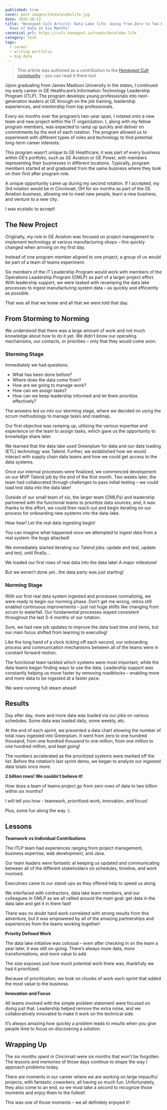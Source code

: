 ```yaml
---
published: true
cover: post-images/thedatalakelife.jpg
date: 2020-10-13
title: "Honeypot Cult Article: Data Lake life: Going from Zero to Two Billion
  Rows of Data in Six Months"
canonical_url: https://cult.honeypot.io/reads/datalake-life
category: Tech
tags:
  - career
  - writing portfolio
  - big data
---
```

> This article was authored as a contribution to the [Honeypot Cult community](https://cult.honeypot.io/reads/datalake-life) - you can read it there too!

Upon graduating from James Madison University in the states, I continued my early career in GE Healthcare’s Information Technology Leadership Program (ITLP). The program develops young professionals into next-generation leaders at GE through on the job training, leadership experiences, and mentorship from top professionals.

Every six months over the program’s two-year span, I rotated onto a new team and new project within the IT organization. I, along with my fellow program members, was expected to ramp up quickly and deliver on commitments by the end of each rotation. The program allowed us to experiment with different types of roles and technology to find potential long-term career interests.

This program wasn’t unique to GE Healthcare; it was part of every business within GE’s portfolio, such as GE Aviation or GE Power, with members representing their businesses in different locations. Typically, program members started at and graduated from the same business where they took on their first after program role.

A unique opportunity came up during my second rotation. If I accepted, my 3rd rotation would be in Cincinnati, OH for six months as part of the GE Aviation business, allowing me to meet new people, learn a new business, and venture to a new city.

I was ecstatic to accept!

## The New Project

Originally, my role in GE Aviation was focused on project management to implement technology at various manufacturing shops – this quickly changed when arriving on my first day.

Instead of one program member aligned to one project, a group of us would be part of a team of teams experiment.

Six members of the IT Leadership Program would work with members of the Operations Leadership Program (OMLP) as part of a larger project effort. With leadership support, we were tasked with revamping the data lake processes to ingest manufacturing system data – as quickly and efficiently as possible.

That was all that we knew and all that we were told that day.

## From Storming to Norming

We understood that there was a large amount of work and not much knowledge about how to do it yet. We didn’t know our operating mechanisms, our contacts, or priorities – only that they would come soon.

### Storming Stage

Immediately we had questions.

* What has been done before?
* Where does the data come from?
* How are we going to manage work?
* How can we assign tasks?
* How can we keep leadership informed and let them prioritize effectively?

The answers led us into our storming stage, where we decided on using the scrum methodology to manage tasks and roadmap.

Our first objective was ramping up, utilizing the various expertise and experience on the team to assign tasks, which gave us the opportunity to knowledge share later.

We learned that the data lake used Greenplum for data and our data loading (ETL) technology was Talend. Further, we established how we would interact with supply chain data teams and how we could get access to the data systems.

Once our internal processes were finalized, we commenced development on our MVP Talend job by the end of the first month. Two weeks later, the team had collaborated through challenges to pass initial testing – we could load test data into the data lake!

Outside of our small team of six, the larger team (OMLPs) and leadership partnered with the functional teams to prioritize data sources; and, it was thanks to this effort, we could then reach out and begin iterating on our process for onboarding new systems into the data-lake.

Hear hear! Let the real data ingesting begin!

You can imagine what happened once we attempted to ingest data from a real system: the bugs attacked!

We immediately started iterating our Talend jobs: update and test, update and test, until finally…

We loaded our first rows of real data into the data lake! A major milestone!

But we weren’t done yet…the data party was just starting!

### Norming Stage

With our first real data system ingested and processes normalizing, we were ready to begin our norming phase. Don’t get me wrong, retros still enabled continuous improvements – just not huge shifts like changing from scrum to waterfall. Our fundamental processes stayed consistent throughout the last 3-4 months of our rotation.

Sure, we had new job updates to improve the data load time and items, but our main focus shifted from learning to executing!

Like the long hand of a clock ticking off each second, our onboarding process and communication mechanisms between all of the teams were in constant forward motion.

The functional team tackled which systems were most important, while the data teams began finding ways to use the data. Leadership support was constantly helping us move faster by removing roadblocks – enabling more and more data to be ingested at a faster pace.

We were running full steam ahead!

## Results

Day after day, more and more data was loaded via our jobs on various schedules. Some data was loaded daily, some weekly, etc.

At the end of each sprint, we presented a data chart showing the number of total rows ingested into Greenplum. It went from zero to one hundred thousand, from one hundred thousand to one million, from one million to one hundred million, and kept going!

The numbers accelerated as the prioritized systems were marked off the list. Before the rotation’s last sprint demo, we began to analyze our ingested data totals once more.

**2 billion rows! We couldn’t believe it!**

How does a team of teams project go from zero rows of data to two billion within six months?

I will tell you how – teamwork, prioritized work, innovation, and focus!

Plus, some fun along the way :).

## Lessons

**Teamwork vs Individual Contributions**

The ITLP team had experiences ranging from project management, business expertise, web development, and Java.

Our team leaders were fantastic at keeping us updated and communicating between all of the different stakeholders on schedules, timeline, and work involved.

Executives came to our stand-ups as they offered help to speed us along.

We interfaced with contractors, data lake team members, and our colleagues in OMLP as we all rallied around the main goal: get data in the data lake and get it in there fast!

There was no doubt hard work correlated with strong results from this adventure, but it was empowered by all of the amazing partnerships and experiences from the teams working together!

**Priority Defined Work**

The data lake initiative was colossal – even after checking in on the team a year later, it was still on-going. There’s always more data, more transformations, and more value to add.

The size exposes just how much potential work there was, thankfully we had it prioritized.

Because of prioritization, we took on chunks of work each sprint that added the most value to the business.

**Innovation and Focus**

All teams involved with the simple problem statement were focused on doing just that. Leadership helped remove the extra noise, and we collaboratively innovated to make it work on the technical side.

It’s always amazing how quickly a problem leads to results when you give people time to focus on discovering a solution.

## Wrapping Up

The six months spent in Cincinnati were six months that won’t be forgotten. The lessons and memories of those days continue to shape the way I approach problems today.

There are moments in our career where we are working on large impactful projects, with fantastic coworkers, all having so much fun. Unfortunately, they also come to an end, so we must take a second to recognize those moments and enjoy them to the fullest!

This was one of those moments – we all definitely enjoyed it!